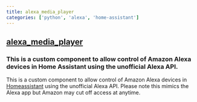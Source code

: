 ```yaml
---
title: alexa_media_player
categories: ['python', 'alexa', 'home-assistant']
---
```

## [alexa_media_player](https://github.com/custom-components/alexa_media_player)

### This is a custom component to allow control of Amazon Alexa devices in Home Assistant using the unofficial Alexa API.


This is a custom component to allow control of Amazon Alexa devices in [Homeassistant](https://home-assistant.io) using the unofficial Alexa API. Please note this mimics the Alexa app but Amazon may cut off access at anytime.

